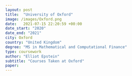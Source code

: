 ```yaml
---
layout: post
title:  "University of Oxford"
image: /images/Oxford.png
date:   2021-07-15 22:20:59 +00:00
date_start: "2020"
date_end: "2021"
city: Oxford
country: "United Kingdom"
degree: "MS in Mathematical and Computational Finance"
type: coursework
author: "Elliot Epstein"
subtitle: "Courses Taken at Oxford"
paper: 
---
```

